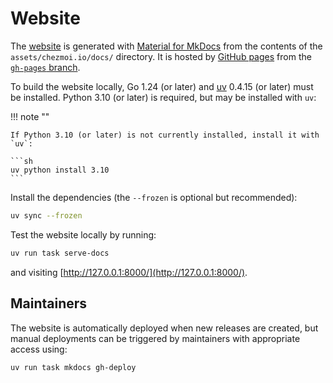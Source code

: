 # Website

The [website](https://chezmoi.io) is generated with
[Material for MkDocs](https://squidfunk.github.io/mkdocs-material/) from the
contents of the `assets/chezmoi.io/docs/` directory. It is hosted by
[GitHub pages](https://pages.github.com/) from the
[`gh-pages` branch](https://github.com/twpayne/chezmoi/tree/gh-pages).

To build the website locally, Go 1.24 (or later) and
[uv](https://docs.astral.sh/uv/getting-started/installation/) 0.4.15 (or later)
must be installed. Python 3.10 (or later) is required, but may be installed with
`uv`:

!!! note ""

    If Python 3.10 (or later) is not currently installed, install it with `uv`:

    ```sh
    uv python install 3.10
    ```

Install the dependencies (the `--frozen` is optional but recommended):

```sh
uv sync --frozen
```

Test the website locally by running:

```sh
uv run task serve-docs
```

and visiting [http://127.0.0.1:8000/](http://127.0.0.1:8000/).

## Maintainers

The website is automatically deployed when new releases are created, but manual
deployments can be triggered by maintainers with appropriate access using:

```sh
uv run task mkdocs gh-deploy
```
